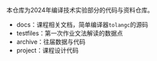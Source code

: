 本仓库为2024年编译技术实验部分的代码与资料仓库。

- docs：课程相关文档，简单编译器`tolangc`的源码
- testfiles：第一次作业文法解读的数据点
- archive：往届数据与代码
- project：课程设计代码